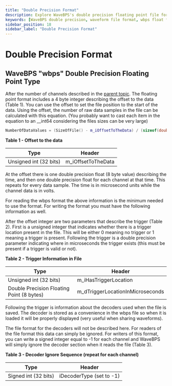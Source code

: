 ```yaml
---
title: "Double Precision Format"
description: Explore WaveBPS's double precision floating point file format for waveform data with time, channel values, and trigger metadata for advanced signal analysis.
keywords: [WaveBPS double precision, waveform file format, wbps float format, trigger metadata, waveform timestamp, channel voltage data, wbps structure, waveform decoder format]
sidebar_position: 18
sidebar_label: "Double Precision Format"
---
```


# Double Precision Format

## WaveBPS "wbps" Double Precision Floating Point Type

After the number of channels described in the [parent topic](/wbps-binary-file-format). The floating point format includes a 4 byte integer describing the offset to the data (Table 1). You can use the offset to set the file position to the start of the data. Using the offset, the number of raw data samples in the file can be calculated with this equation. (You probably want to cast each item in the equation to an \_\_int64 considering the files sizes can be very large)

```cpp
NumberOfDataValues = (SizeOfFile() - m_iOffsetToTheData) / (sizeof(double) * (1+m_iNumberOfChannels))
```

**Table 1 - Offset to the data**

| Type                   | Header              |
| ---------------------- | ------------------- |
| Unsigned int (32 bits) | m\_iOffsetToTheData |

At the offset there is one double precision float (8 byte value) describing the time, and then one double precision float for each channel at that time. This repeats for every data sample. The time is in microsecond units while the channel data is in volts.

For reading the wbps format the above information is the minimum needed to use the format. For writing the format you must have the following information as well.

After the offset integer are two parameters that describe the trigger (Table 2). First is a unsigned integer that indicates whether there is a trigger location present in the file. This will be either 0 meaning no trigger or 1 meaning a trigger is present. Following the trigger is a double precision parameter indicating where in microseconds the trigger exists (this must be present if a trigger is valid or not).

**Table 2 - Trigger Information in File**

| Type                                      | Header                            |
| ----------------------------------------- | --------------------------------- |
| Unsigned int (32 bits)                    | m\_iHasTriggerLocation            |
| Double Precision Floating Point (8 bytes) | m\_dTriggerLocationInMicroseconds |

Following the trigger is information about the decoders used when the file is saved. The decoder is stored as a convenience in the wbps file so when it is loaded it will be properly displayed (very useful when sharing waveforms).

The file format for the decoders will not be described here. For readers of the file format this data can simply be ignored. For writers of this format, you can write a signed integer equal to -1 for each channel and WaveBPS will simply ignore the decoder section when it reads the file (Table 3).

**Table 3 - Decoder Ignore Sequence (repeat for each channel)**

| Type                 | Header                   |
| -------------------- | ------------------------ |
| Signed int (32 bits) | iDecoderType (set to -1) |